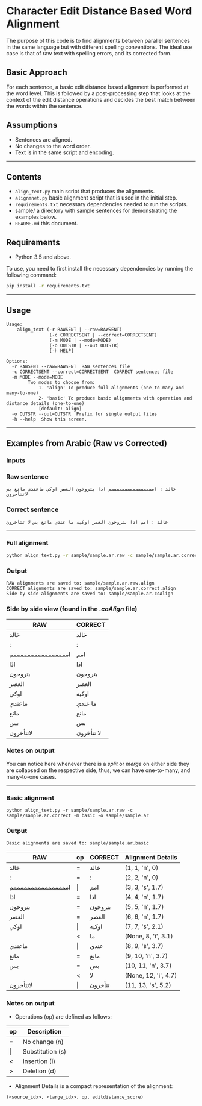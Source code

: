 # Character Edit Distance Based Word Alignment

The purpose of this code is to find alignments between parallel sentences 
in the same language but with different spelling conventions.  The ideal use
case is that of raw text with spelling errors, and its corrected form.

## Basic Approach

For each sentence, a basic edit distance based alignment is performed at the word level.
 This is followed by a post-processing step that looks at the context of the edit distance
 operations and decides the best match between the words within the sentence.

## Assumptions

- Sentences are aligned.
- No changes to the word order.
- Text is in the same script and encoding.

---

## Contents

- `align_text.py` main script that produces the alignments.
- `alignmnet.py` basic alignment script that is used in the initial step.
- `requirements.txt` necessary dependencies needed to run the scripts.
- sample/ a directory with sample sentences for demonstrating the examples below.
- `README.md` this document.

## Requirements

- Python 3.5 and above.

To use, you need to first install the necessary dependencies by running the following command:

```bash
pip install -r requirements.txt
```

---

## Usage

```text
Usage:
    align_text (-r RAWSENT | --raw=RAWSENT)
                (-c CORRECTSENT | --correct=CORRECTSENT)
                (-m MODE | --mode=MODE)
                (-o OUTSTR | --out OUTSTR)
                [-h HELP]

Options:
  -r RAWSENT --raw=RAWSENT  RAW sentences file
  -c CORRECTSENT --correct=CORRECTSENT  CORRECT sentences file
  -m MODE --mode=MODE  
        Two modes to choose from: 
            1- 'align' To produce full alignments (one-to-many and many-to-one)
            2- 'basic' To produce basic alignments with operation and distance details (one-to-one)
            [default: align]
  -o OUTSTR --out=OUTSTR  Prefix for single output files
  -h --help  Show this screen.
```

---

## Examples from Arabic (Raw vs Corrected)

### Inputs

### Raw sentence

```text
خالد : اممممممممممممممممم اذا بتروحون العصر اوكي ماعندي مانع بس لاتتأخرون
```

### Correct sentence

```text
خالد : امم اذا بتروحون العصر اوكيه ما عندي مانع بس لا تتأخرون
```

---

### Full alignment

``` bash
python align_text.py -r sample/sample.ar.raw -c sample/sample.ar.correct -m align -o sample/sample.ar
```

### Output

```text
RAW alignments are saved to: sample/sample.ar.raw.align
CORRECT alignments are saved to: sample/sample.ar.correct.align
Side by side alignments are saved to: sample/sample.ar.coAlign
```

### Side by side view (found in the _.coAlign_ file)

|RAW| CORRECT|
|---|-----|
|خالد | خالد |
|: | : |
|اممممممممممممممممم | امم |
|اذا | اذا |
|بتروحون | بتروحون |
|العصر | العصر |
|اوكي | اوكيه |
|ماعندي | ما عندي |
|مانع | مانع |
|بس | بس |
|لاتتأخرون | لا تتأخرون |

### Notes on output

You can notice here whenever there is a _split_ or _merge_ on either side they are collapsed on the respective side, thus, we can have one-to-many, and many-to-one cases.

---

### Basic alignment

```text
python align_text.py -r sample/sample.ar.raw -c sample/sample.ar.correct -m basic -o sample/sample.ar
```

### Output

```text
Basic alignments are saved to: sample/sample.ar.basic
```

|RAW|op|CORRECT|Alignment Details|
|- |- |- |- |
|خالد| =| خالد| (1, 1, 'n', 0)|
|:| =| :| (2, 2, 'n', 0)|
|اممممممممممممممممم| \|| امم| (3, 3, 's', 1.7)|
|اذا| =| اذا| (4, 4, 'n', 1.7)|
|بتروحون| =| بتروحون| (5, 5, 'n', 1.7)|
|العصر| =| العصر| (6, 6, 'n', 1.7)|
|اوكي| \|| اوكيه| (7, 7, 's', 2.1)|
| |<| ما|(None, 8, 'i', 3.1)|
|ماعندي| \|| عندي| (8, 9, 's', 3.7)|
|مانع| =| مانع| (9, 10, 'n', 3.7)|
|بس| =| بس| (10, 11, 'n', 3.7)|
| |<| لا|(None, 12, 'i', 4.7)|
|لاتتأخرون| \|| تتأخرون| (11, 13, 's', 5.2)|

### Notes on output

- Operations (op) are defined as follows:

|op|Description|
|-|-|
|=|  No change (n)|
|\||  Substitution (s)|
|< | Insertion (i)|
|> | Deletion (d)|

- Alignment Details is a compact representation of the alignment:

```text
(<source_idx>, <targe_idx>, op, editdistance_score)
```
